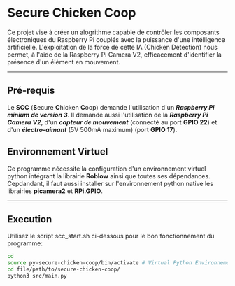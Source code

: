 # Secure Chicken Coop
Ce projet vise à créer un alogrithme capable de contrôler les composants électroniques du Raspberry Pi couplés avec la puissance d'une intélligence artificielle. 
L'exploitation de la force de cette IA (Chicken Detection) nous permet, à l'aide de la Raspberry Pi Camera V2, efficacement d'identifier la présence
d'un élèment en mouvement.

---
## Pré-requis

Le **SCC** (**S**ecure **C**hicken **C**oop) demande l'utilisation d'un ___Raspberry Pi minium de version 3___. Il demande aussi l'utilisation de la ___Raspberry Pi Camera V2___,
d'un ___capteur de mouvement___ (connecté au port **GPIO 22**) et d'un ___électro-aimant___ (5V 500mA maximum) (port **GPIO 17**).

## Environnement Virtuel

Ce programme nécessite la configuration d'un environnement virtuel python intégrant la librairie **Roblow** ainsi que toutes ses dépendances. 
Cepdandant, il faut aussi installer sur l'environnement python native les librairies **picamera2** et **RPi.GPIO**.

---

## Execution

Utilisez le script scc_start.sh ci-dessous pour le bon fonctionnement du programme:
```sh
cd
source py-secure-chicken-coop/bin/activate # Virtual Python Environnement
cd file/path/to/secure-chicken-coop/
python3 src/main.py
```
